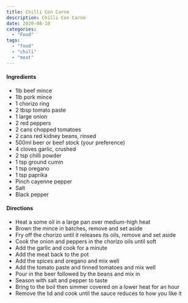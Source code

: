 ```yaml
---
title: Chilli Con Carne
description: Chilli Con Carne
date: 2020-08-10
categories:
  - "Food"
tags:
  - "food"
  - "chili"
  - "meat"
---
```


#### Ingredients

- 1lb beef mince
- 1lb pork mince
- 1 chorizo ring
- 2 tbsp tomato paste
- 1 large onion
- 2 red peppers
- 2 cans chopped tomatoes
- 2 cans red kidney beans, rinsed
- 500ml beer or beef stock (your preference)
- 4 cloves garlic, crushed
- 2 tsp chilli powder
- 1 tsp ground cumin
- 1 tsp oregano
- 1 tsp paprika
- Pinch cayenne pepper
- Salt
- Black pepper

#### Directions
- Heat a some oil in a large pan over medium-high heat
- Brown the mince in batches, remove and set aside
- Fry off the chorizo until it releases its oils, remove and set aside
- Cook the onion and peppers in the chorizo oils until soft
- Add the garlic and cook for a minute
- Add the meat back to the pot 
- Add the spices and oregano and mix well
- Add the tomato paste and tinned tomatoes and mix well
- Pour in the beer followed by the beans and mix in
- Season with salt and pepper to taste
- Bring to the boil then simmer covered on a lower heat for an hour
- Remove the lid and cook until the sauce reduces to how you like it